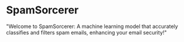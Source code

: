 # SpamSorcerer
"Welcome to SpamSorcerer: A machine learning model that accurately classifies and filters spam emails, enhancing your email security!"
